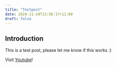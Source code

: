 ```yaml
---
title: "Testpost"
date: 2024-11-24T13:56:17+11:00
draft: false
---
```


## Introduction

This is a test post, please let me know if this works :)

Visit [Youtube](https://youtube.com)!

